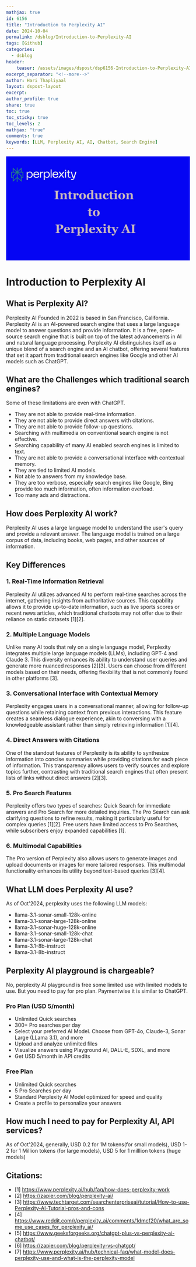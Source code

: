 ```yaml
---
mathjax: true
id: 6156
title: "Introduction to Perplexity AI"
date: 2024-10-04
permalink: /dsblog/Introduction-to-Perplexity-AI
tags: [Github]
categories:
  - dsblog
header:
    teaser: /assets/images/dspost/dsp6156-Introduction-to-Perplexity-AI.jpg
excerpt_separator: "<!--more-->"   
author: Hari Thapliyaal   
layout: dspost-layout   
excerpt:   
author_profile: true   
share: true   
toc: true   
toc_sticky: true 
toc_levels: 2
mathjax: "true"
comments: true
keywords: [LLM, Perplexity AI, AI, Chatbot, Search Engine]
---
```


![Introduction to Perplexity AI](/assets/images/dspost/dsp6156-Introduction-to-Perplexity-AI.jpg)

# Introduction to Perplexity AI

## What is Perplexity AI?
Perplexity AI Founded in 2022 is based in San Francisco, California. Perplexity AI is an AI-powered search engine that uses a large language model to answer questions and provide information. It is a free, open-source search engine that is built on top of the latest advancements in AI and natural language processing. Perplexity AI distinguishes itself as a unique blend of a search engine and an AI chatbot, offering several features that set it apart from traditional search engines like Google and other AI models such as ChatGPT.

## What are the Challenges which traditional search engines?
Some of these limitations are even with ChatGPT. 
- They are not able to provide real-time information.
- They are not able to provide direct answers with citations.
- They are not able to provide follow-up questions.
- Searching with multimedia on conventional search engine is not effective.
- Searching capability of many AI enabled search engines is limited to text.
- They are not able to provide a conversational interface with contextual memory.
- They are tied to limited AI models. 
- Not able to answers from my knowledge base.
- They are too verbose, especially search engines like Google, Bing provide too much information, often information overload.
- Too many ads and distractions.

## How does Perplexity AI work?

Perplexity AI uses a large language model to understand the user's query and provide a relevant answer. The language model is trained on a large corpus of data, including books, web pages, and other sources of information.


## Key Differences

### 1. **Real-Time Information Retrieval**
Perplexity AI utilizes advanced AI to perform real-time searches across the internet, gathering insights from authoritative sources. This capability allows it to provide up-to-date information, such as live sports scores or recent news articles, which traditional chatbots may not offer due to their reliance on static datasets [1][2].

### 2. **Multiple Language Models**
Unlike many AI tools that rely on a single language model, Perplexity integrates multiple large language models (LLMs), including GPT-4 and Claude 3. This diversity enhances its ability to understand user queries and generate more nuanced responses [2][3]. Users can choose from different models based on their needs, offering flexibility that is not commonly found in other platforms [3].

### 3. **Conversational Interface with Contextual Memory**
Perplexity engages users in a conversational manner, allowing for follow-up questions while retaining context from previous interactions. This feature creates a seamless dialogue experience, akin to conversing with a knowledgeable assistant rather than simply retrieving information [1][4].

### 4. **Direct Answers with Citations**
One of the standout features of Perplexity is its ability to synthesize information into concise summaries while providing citations for each piece of information. This transparency allows users to verify sources and explore topics further, contrasting with traditional search engines that often present lists of links without direct answers [2][3].

### 5. **Pro Search Features**
Perplexity offers two types of searches: Quick Search for immediate answers and Pro Search for more detailed inquiries. The Pro Search can ask clarifying questions to refine results, making it particularly useful for complex queries [1][2]. Free users have limited access to Pro Searches, while subscribers enjoy expanded capabilities [1].

### 6. **Multimodal Capabilities**
The Pro version of Perplexity also allows users to generate images and upload documents or images for more tailored responses. This multimodal functionality enhances its utility beyond text-based queries [3][4].

## What LLM does Perplexity AI use?
As of Oct'2024, perplexity uses the following LLM models:
- llama-3.1-sonar-small-128k-online
- llama-3.1-sonar-large-128k-online
- llama-3.1-sonar-huge-128k-online
- llama-3.1-sonar-small-128k-chat
- llama-3.1-sonar-large-128k-chat
- llama-3.1-8b-instruct
- llama-3.1-8b-instruct

## Perplexity AI playground is chargeable?

No, perplexity AI playground is free some limited use with limited models to use.
But you need to pay for pro plan. Paymentwise it is similar to ChatGPT.
### Pro Plan (USD 5/month)
- Unlimited Quick searches 
- 300+ Pro searches per day
- Select your preferred AI Model. Choose from GPT-4o, Claude-3, Sonar Large (LLama 3.1), and more
- Upload and analyze unlimited files
- Visualize answers using Playground AI, DALL-E, SDXL, and more
- Get USD 5/month in API credits

### Free Plan
- Unlimited Quick searches
- 5 Pro Searches per day
- Standard Perplexity AI Model optimized for speed and quality
- Create a profile to personalize your answers

## How much I need to pay for Perplexity AI, API services?
As of Oct'2024, generally, USD 0.2 for 1M tokens(for small models), USD 1-2 for 1 Million tokens (for large models), USD 5 for 1 milllion tokens (huge models)

## Citations: 
- [1] https://www.perplexity.ai/hub/faq/how-does-perplexity-work 
- [2] https://zapier.com/blog/perplexity-ai/ 
- [3] https://www.techtarget.com/searchenterpriseai/tutorial/How-to-use-Perplexity-AI-Tutorial-pros-and-cons 
- [4] https://www.reddit.com/r/perplexity_ai/comments/1dmcf20/what_are_some_use_cases_for_perplexity_ai/ 
- [5] https://www.geeksforgeeks.org/chatgpt-plus-vs-perplexity-ai-chatbot/ 
- [6] https://zapier.com/blog/perplexity-vs-chatgpt/ 
- [7] https://www.perplexity.ai/hub/technical-faq/what-model-does-perplexity-use-and-what-is-the-perplexity-model




